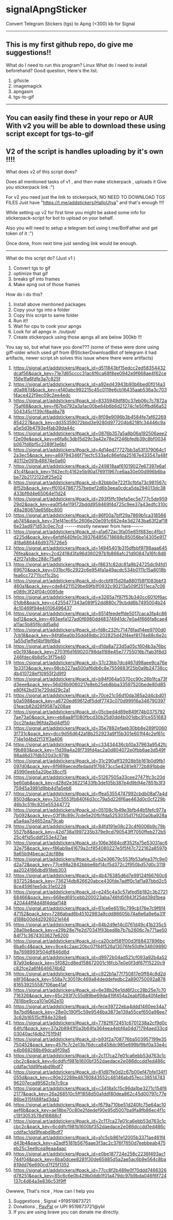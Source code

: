 # signalApngSticker
Convert Telegram Stickers (tgs) to Apng (&lt;300) kb for Signal

---
This is my first github repo, do give me suggestions!!
---
What do I need to run this program? Linux
What do I need to install beforehand? Good question, Here's the list.
1. gifsicle 
2. imagemagick 
3. apngasm 
4. tgs-to-gif

---
You can easily find these in your repo or AUR 
With v2 you will be able to download these using script except for tgs-to-gif 
---

## V2 of the script is handles uploading by it's own !!!!
What does v2 of this script does?

Does all mentioned tasks of v1 , and then make stickerpack , uploads it
Give you stickerpack link :")

For v2 you need just the link to stickerpack, NO NEED TO DOWNLOAD TGS FILES
Just have "https://t.me/addstickers/HalloUtya" and that's enough !!!!

While setting up v2 for first time you might be asked some info for stickerpack-script
for bot to upload on your behalf.

Also you will need to setup a telegram bot using t.me/BotFather and get token of it :")

Once done, from next time just sending link would be enough.

---

What do this script do? (Just v1 )
1. Convert tgs to gif
2. optimize that gif
3. breaks gif into frames
4. Make apng out of those frames



How do i do this?
1. Install above mentioned packages
2. Copy your tgs into a folder
3. Copy this script to same folder
4. Run it!!
5. Wait for cpu to cook your apngs
6. Look for all apngs in ./output/
7. Create stickerpack using those apngs all are below 300kb !!!

You say so, but what have you done??? 
(some of these were done using giff-older which used gif from @StickerDownloadBot of telegram it had artifacts, newer script.sh solves this issue where there were artifacts)
1. https://signal.art/addstickers/#pack_id=d511843bf15edcc2ed58354432dcaf56&pack_key=71e7d65cccc31ac6f6ca68f8ee0942e9f668ae4f62ce156e1fa6fdfe3a7c825f
2. https://signal.art/addstickers/#pack_id=a92ed43943b90b6bed0f014a3d0a987d&pack_key=e140abc992215c45c0119e6cb16435aab536a3c703f4ace422f9ec09c2ee4edc
3. https://signal.art/addstickers/#pack_id=8335949df80c37eb06c7c7872a75af68&pack_key=f67bd792a3a1ac00be64b6b6d21274c1e50ffbd66a52504345c1139cf8ad8a78
4. https://signal.art/addstickers/#pack_id=8f09e9096b3b4584fe7af62269854227&pack_key=dd35359072bbd3e9280d977204b8218fc34446c9aa5e5d3b4793e4fab39da44c
5. https://signal.art/addstickers/#pack_id=0876b357a5a8b06a192506aee2f2e09e&pack_key=e6fa8c3db15d29c3a42e78e2f246bfedb39c8bf0034b067fd6bf5c2289f3e6b1
6. https://signal.art/addstickers/#pack_id=4d14ed77727bb3a53f379064c12a3ec5&pack_key=a69794346f71ecfc533a4c86efda25167e433547a48f40112e091b48874e0a60
7. https://signal.art/addstickers/#pack_id=249818aaf61019027e67397e6af41c4f&pack_key=1f42ecfc4162e5b90a176911967ce6aa30e00d996b6babe72b2172122df25e02
8. https://signal.art/addstickers/#pack_id=82bbb0e722f3cfbfa73c981567c8f52b&pack_key=ff01047867757bebef2d6b3eea0cdca5da294013dc38433bf6d4e65064e11d24
9. https://signal.art/addstickers/#pack_id=293f5ffc19efa5ec5e777c5de95929d2&pack_key=ea0f54e119172bddd959469f4d725c9ee37a43edfc310c49a28067de656bc800
10. https://signal.art/addstickers/#pack_id=86f00a7bff29a7869b1ca318566ab745&pack_key=31ef41ec65c2606e20e091c662e4e3d2743ba63f2af186e23ad971d53c0ec7cd
------mostly newwer from here------
11. https://signal.art/addstickers/#pack_id=a1a672ac3fa05e65f883ec4fbc1d225d&pack_key=6efdf440fe0c393764856718688c85056be14305e9174f8a686446d9375726e5
12. https://signal.art/addstickers/#pack_id=14945401b315dfbbf9798aaa64576fea&pack_key=2cd2418d3fa96d360297b1b866afc21d90847a16fc8d642f27a1dbc288c75af6
13. https://signal.art/addstickers/#pack_id=f8631c82dc81a9b24725dc94fd169670&pack_key=031bcf6c2922c6e954fa1a49acdc534b0111c15a8018bfea6cc72711ccf1c2bc
14. https://signal.art/addstickers/#pack_id=dccbf815d26a880158f1083bbf3460a1&pack_key=cde84211529be69fb1f0932c90213a509f2511eca7c06e089c3f24f04c0095de
15. https://signal.art/addstickers/#pack_id=e3265a7f97f53b340cc6010f6ac01db8&pack_key=c4255477343a089f52dd880c79cbdd6b7495004b244c10469f94e40106496437
16. https://signal.art/addstickers/#pack_id=6514feedeffde5017caca3fa4c86bd12&pack_key=493eefa127ad0f6980dd48374941dc7e0a4f666fa8cae4a11ac5b85f8cdd5a8d
17. https://signal.art/addstickers/#pack_id=fd8c232fc71476fad14ee9700d07cb18&pack_key=94fd6ea0b35dd49dbc202825d42f4eef8174e88c6e2c1a55d1effef4bf9bf6b4
18. https://signal.art/addstickers/#pack_id=d1da8a723d5a05c1604b3a76bce0c193&pack_key=2703f6d169020798da1f88e45e77755016b7fab3f8d3246fdec4b8d5c3f75e40
19. https://signal.art/addstickers/#pack_id=37c23bb7dcd467d98aee9ca76e1b3313&pack_key=98cb227aa500af6db6c8e7559883f25b0a9b24738cc4b410728ef10955f2d9f0
20. https://signal.art/addstickers/#pack_id=b94f064a0370cc90c26b1fca73fd3eee&pack_key=56d26b9060217e8eb25eb8bba33597520bede80d85e80f42bd31e729dd29c2a1
21. https://signal.art/addstickers/#pack_id=70ce21c56d10da385a2d4cbd01b0a598&pack_key=a6720ed69612df5ddf7743c070d99916a34679039701eacb82d28f9587a208ae
22. https://signal.art/addstickers/#pack_id=05cbed4d89e849f74b03757927ae73a0&pack_key=eb8aa8f1080fbcd30b25d0dd4b001dbc91ce5516830cc2fadac96fda2bd4df50
23. https://signal.art/addstickers/#pack_id=35e7882efaeb30bb8e289f00603f731c&pack_key=dcc9d56d642a18b252923a9f15b301e601f44c2ef61c714e1d4bd2f131f3a406
24. https://signal.art/addstickers/#pack_id=c33434436cb10a37963a9542fcf9b893&pack_key=11d39a4a28f739fd4ac2a0d804072e0fbb6ae3d549f98ad8d37fdb520d3c979b
25. https://signal.art/addstickers/#pack_id=31c290aff32928b5b161b0d9fb1097d0&pack_key=6f989aecedfedadd1f76873cc5e4281e9772b891bbde45990eeb5a20be38ccf5
26. https://signal.art/addstickers/#pack_id=51267505a33cee27471fc3c20dbe60ab&pack_key=d28d2e36221433fb3de105b387e4d9b94e7851b3f375945a3981d9bb4d1a5eb6
27. https://signal.art/addstickers/#pack_id=ffea53554747992cbdb08af7a4d8503d&pack_key=32c5553fb840f4d3cc79a5d226f6ae463d0c0cf229b46b3c519c820e55344772
28. https://signal.art/addstickers/#pack_id=05108c1b49e3bfb44b5fefc977a7b092&pack_key=03f18c89c7cde5e20fb1fda5253035d17fd20a0ba928aa5a4aa7d4652ea79cab
29. https://signal.art/addstickers/#pack_id=84fd191e08c23c4f6006b9c79b5527b8&pack_key=42d738a1997235b379e9cd790543ff7050ffeb272b525c4f1d5cddf253e427ae
30. https://signal.art/addstickers/#pack_id=106e3684cdf352fa75e53031ac632e75&pack_key=f86ab9a41679a2cf854080227e5f5f47c722162a8597b9a65b94becac2dcf88e
31. https://signal.art/addstickers/#pack_id=b2e36679c553fb53afea37fc9e0d2a72&pack_key=77ce98a2842bbbe6bf14cf5d372c2f950bd57d0c3119aa2024166dbd918eb303
32. https://signal.art/addstickers/#pack_id=4b476385d6d7e99124f66760c6937252&pack_key=736214db826620abce430fde7adff0c1af1a97bbd2c58ce45961ee5dc31e0228
33. https://signal.art/addstickers/#pack_id=e245c4a3c57afed5b182c3b272168466&pack_key=668ed691cebb200023aba746fd5f843f25dd39d1bea420444ff4d48f4ddaf148
34. https://signal.art/addstickers/#pack_id=61ce6e6519c799cb176e7c9f6f447152&pack_key=7286abad6b45102983a9cdd86605b74a6e6a9e6a31fd188b00d4d2926021e144
35. https://signal.art/addstickers/#pack_id=64b2d9e14c0761d49c41b235c528a0be&pack_key=e29b28e7fe2d70341f93bed8b7b7b2606c7e771ae5084f71c3674303627e6200
36. https://signal.art/addstickers/#pack_id=ca20cbf581f00d3f88437896bc6ba6c4&pack_key=9ce4c2aac20bc07f84f526a13076fe50dfe346098909a7698993f504df846d6d
37. https://signal.art/addstickers/#pack_id=d9972b04ad521cf093a92b4a5287a93e&pack_key=5f082cd8ed158672001c16fcb7e0e0f3df67f15220c9c82fce2a6f4646674b62
38. https://signal.art/addstickers/#pack_id=c922b1a77f750817e0ff84c8d2de8f36&pack_key=558a7c30519c469a84deddefedbc2a890750092a878816539255587106ae41af
39. https://signal.art/addstickers/#pack_id=6e38b26e1dd6f2cc28b25e7c70716326&pack_key=65c293f7c55d89be69da419f454a2eabf08a40f4e8e17816be9cca101e062e10
40. https://signal.art/addstickers/#pack_id=fece39722eba4ddd1460ee34a79a7bd9&pack_key=28e0c190f5c59e9546ba3873e139a55cef650a98ee73c62b16515cff84e328e6
41. https://signal.art/addstickers/#pack_id=7782f672451c6701238a2cf9d0c64fcf&pack_key=37a2b8941f0a3b64fa364eea4ebf4a04d71794aed33cd03040acf4db2751f94f
42. https://signal.art/addstickers/#pack_id=b93f2a708776ba503957199e35750452&pack_key=457fc7c2e13b76dcca8458dc985e699bf9bf0a33e4ce4b668288b49dca9f09a5
43. https://signal.art/addstickers/#pack_id=2c117ca27e01ca6ebb53d763c1ccbc2c&pack_key=6cddfcf981b1600bf352daedace2e086dccdd1ed486ccddfac1dd9feabd9bdf7
44. https://signal.art/addstickers/#pack_id=81d97fe0d2c67b00ef47bfe134f1055d&pack_key=c90e22289e48760843552c48146abd57ecc3851474396207ecad9562cfe7c9ca
45. https://signal.art/addstickers/#pack_id=c3418a1c15c96da1be3271c154f82177&pack_key=26a268510c5ff1858d50a1ddf80dea862c45d00797c77e86be315f488fad3da2
46. https://signal.art/addstickers/#pack_id=f679a710be51d240fc75e64ac10aef6b&pack_key=ae18be70c80e2fdedef90e95d5007ba9fa8fb86ec4f1cc1913053578d16888cf
47. https://signal.art/addstickers/#pack_id=2c117ca27e01ca6ebb53d763c1ccbc2c&pack_key=6cddfcf981b1600bf352daedace2e086dccdd1ed486ccddfac1dd9feabd9bdf7
48. https://signal.art/addstickers/#pack_id=a1c5cb861e12005b3371ae461f4d43b4&pack_key=a2adf5181b5676aae3f3ac2c376f7650d7eebbeab475eb25c3ee9cea9eaa4aac
49. https://signal.art/addstickers/#pack_id=e0be187724e258c2236f493ac1744f04&pack_key=6ba0dcee8281f30de65885d5a2ae5ac6b9e564c8ba819dd76e690cd7f25f1352
50. https://signal.art/addstickers/#pack_id=77cc8f2b489e0f70ddd7466326d78251&pack_key=85c6c6e0b429b0ddb1f01a479dc97b9bda046f6f724137c4d64a3e836c53f9ff

Owwww, That's nice , How can I help you
1. Suggestions , Signal +919519873721
2. Donations , [PayPal](https://www.paypal.com/paypalme/my/profile) or UPI 9519873721@ybl 
3. If you are using brave you can donate me directly.
